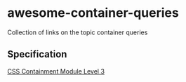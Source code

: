 # awesome-container-queries
Collection of links on the topic container queries

## Specification
[CSS Containment Module Level 3](https://www.w3.org/TR/css-contain-3/)

